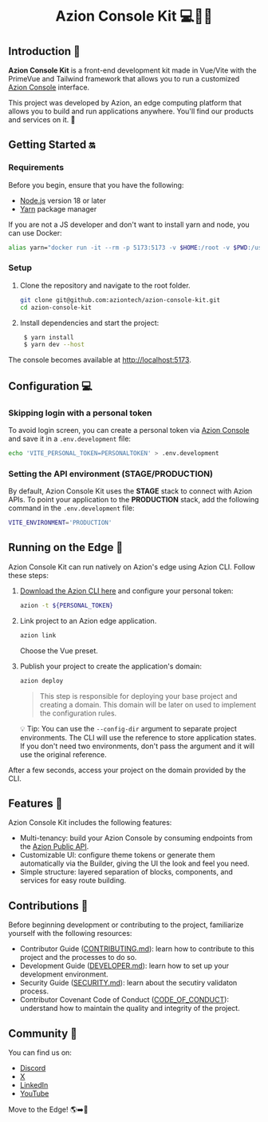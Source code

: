 <h1 align="center">
  Azion Console Kit 💻🚀🧡
</h1>
<p align="center">

## Introduction 📖

**Azion Console Kit** is a front-end development kit made in Vue/Vite with the PrimeVue and Tailwind framework that allows you to run a customized [Azion Console](https://console.azion.com/) interface.

This project was developed by Azion, an edge computing platform that allows you to build and run applications anywhere. You'll find our products and services on it. 🚀

## Getting Started 🔛

### Requirements

Before you begin, ensure that you have the following:

- [Node.js](https://nodejs.org/) version 18 or later
- [Yarn](https://yarnpkg.com/) package manager

 If you are not a JS developer and don't want to install yarn and node, you can use Docker:
```bash
alias yarn="docker run -it --rm -p 5173:5173 -v $HOME:/root -v $PWD:/usr/src/app -w /usr/src/app node:18 yarn"
```


### Setup

1. Clone the repository and navigate to the root folder.

    ```bash
    git clone git@github.com:aziontech/azion-console-kit.git
    cd azion-console-kit
    ```

2. Install dependencies and start the project:

    ```bash
     $ yarn install
     $ yarn dev --host
    ```

The console becomes available at [http://localhost:5173](http://localhost:5173).

## Configuration 💻

### Skipping login with a personal token

To avoid login screen, you can create a personal token via [Azion Console](https://console.azion.com/) and save it in a `.env.development` file:

```bash
echo 'VITE_PERSONAL_TOKEN=PERSONALTOKEN' > .env.development
```

### Setting the API environment (STAGE/PRODUCTION)

By default, Azion Console Kit uses the **STAGE** stack to connect with Azion APIs. 
To point your application to the **PRODUCTION** stack, add the following command in the `.env.development` file:

```bash
VITE_ENVIRONMENT='PRODUCTION'
```

## Running on the Edge 🚀

Azion Console Kit can run natively on Azion's edge using Azion CLI. Follow these steps:

1. [Download the Azion CLI here](https://www.azion.com/en/documentation/products/azion-cli/overview/) and configure your personal token:

    ```bash
    azion -t ${PERSONAL_TOKEN}
    ```

2. Link project to an Azion edge application.

    ```bash
    azion link
    ```

   Choose the Vue preset.

3. Publish your project to create the application's domain:

    ```bash
    azion deploy
    ```

    > This step is responsible for deploying your base project and creating a domain. This domain will be later on used to implement the configuration rules.

   💡 Tip: You can use the `--config-dir` argument to separate project environments. The CLI will use the reference to store application states. If you don't need two environments, don't pass the argument and it will use the original reference.

After a few seconds, access your project on the domain provided by the CLI.

## Features 🧩

Azion Console Kit includes the following features:

- Multi-tenancy: build your Azion Console by consuming endpoints from the [Azion Public API](https://api.azion.com/).
- Customizable UI: configure theme tokens or generate them automatically via the Builder, giving the UI the look and feel you need.
- Simple structure: layered separation of blocks, components, and services for easy route building.

## Contributions 🤝

Before beginning development or contributing to the project, familiarize yourself with the following resources:

- Contributor Guide ([CONTRIBUTING.md](CONTRIBUTING.md)): learn how to contribute to this project and the processes to do so.
- Development Guide ([DEVELOPER.md](DEVELOPER.md)): learn how to set up your development environment.
- Security Guide ([SECURITY.md](SECURITY.md)): learn about the secutiry validaton process.
- Contributor Covenant Code of Conduct ([CODE_OF_CONDUCT](CODE_OF_CONDUCT.md)): understand how to maintain the quality and integrity of the project.

## Community 💬

You can find us on:

- [Discord](https://discord.com/invite/Yp9N7RMVZy)
- [X](https://twitter.com/aziontech)
- [LinkedIn](https://www.linkedin.com/company/aziontech)
- [YouTube](https://www.youtube.com/aziontech)

Move to the Edge! 🌎➡️🧡
